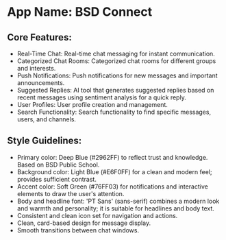 # **App Name**: BSD Connect

## Core Features:

- Real-Time Chat: Real-time chat messaging for instant communication.
- Categorized Chat Rooms: Categorized chat rooms for different groups and interests.
- Push Notifications: Push notifications for new messages and important announcements.
- Suggested Replies: AI tool that generates suggested replies based on recent messages using sentiment analysis for a quick reply.
- User Profiles: User profile creation and management.
- Search Functionality: Search functionality to find specific messages, users, and channels.

## Style Guidelines:

- Primary color: Deep Blue (#2962FF) to reflect trust and knowledge. Based on BSD Public School.
- Background color: Light Blue (#E6F0FF) for a clean and modern feel; provides sufficient contrast.
- Accent color: Soft Green (#76FF03) for notifications and interactive elements to draw the user's attention.
- Body and headline font: 'PT Sans' (sans-serif) combines a modern look and warmth and personality; it is suitable for headlines and body text.
- Consistent and clean icon set for navigation and actions.
- Clean, card-based design for message display.
- Smooth transitions between chat windows.